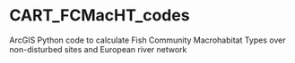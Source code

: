 # CART_FCMacHT_codes
ArcGIS Python code to calculate Fish Community Macrohabitat Types over non-disturbed sites and European river network

